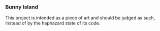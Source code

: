 ### Bunny Island

This project is intended as a piece of art and should be judged as such, instead of by the haphazard state of its code.